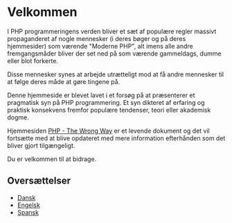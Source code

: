 # Velkommen #

I PHP programmeringens verden bliver et sæt af populære regler massivt propaganderet af nogle mennesker (i deres bøger og på deres hjemmesider) som værende "Moderne PHP", alt imens alle andre fremgangsmåder bliver der set ned på som værende gammeldags, dumme eller blot forkerte.

Disse mennesker synes at arbejde utrætteligt mod at få andre mennesker til at følge deres måde at gøre tingene på.

Denne hjemmeside er blevet lavet i et forsøg på at præsenterer et pragmatisk syn på PHP programmering. Et syn dikteret af erfaring og praktisk konsekvens fremfor populære tendenser, teori eller akademisk dogme.

Hjemmesiden [PHP - The Wrong Way](http://www.phpthewrongway.com/) er et levende dokument og det vil fortsætte med at blive opdateret med mere information efterhånden som det bliver gjort tilgængeligt.

Du er velkommen til at bidrage.

## Oversættelser ##

* [Dansk](http://www.phpthewrongway.com/da/)
* [Engelsk](http://www.phpthewrongway.com/)
* [Spansk](http://www.phpthewrongway.com/es/)
